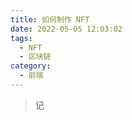 ```yaml
---
title: 如何制作 NFT
date: 2022-05-05 12:03:02
tags:
  - NFT
  - 区块链
category:
  - 前端
---
```


> 记

<!-- more -->
